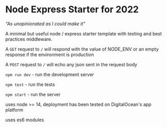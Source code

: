 # Node Express Starter for 2022

*"As unopinionated as I could make it"*

A minimal but useful node / express starter template with testing and
best practices middleware.

A `GET` request to `/` will respond with the value of NODE_ENV or an empty
response if the environment is production

A `POST` request to `/` will echo any json sent in the request body

`npm run dev` - run the development server

`npm test` - run the tests

`npm start` - run the server

uses node >= 14, deployment has been tested on DigitalOcean's app platform

uses es6 modules